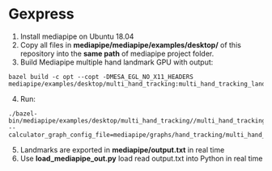 # Gexpress
1. Install mediapipe on Ubuntu 18.04
2. Copy all files in **mediapipe/mediapipe/examples/desktop/** of this repository into the **same path** of mediapipe project folder.
3. Build Mediapipe multiple hand landmark GPU with output:
```
bazel build -c opt --copt -DMESA_EGL_NO_X11_HEADERS mediapipe/examples/desktop/multi_hand_tracking:multi_hand_tracking_landmarks_gpu
```
4. Run:
```
./bazel-bin/mediapipe/examples/desktop/multi_hand_tracking//multi_hand_tracking_landmarks_gpu --calculator_graph_config_file=mediapipe/graphs/hand_tracking/multi_hand_tracking_mobile.pbtxt
```
5. Landmarks are exported in **mediapipe/output.txt** in real time
6. Use **load_mediapipe_out.py** load read output.txt into Python in real time
